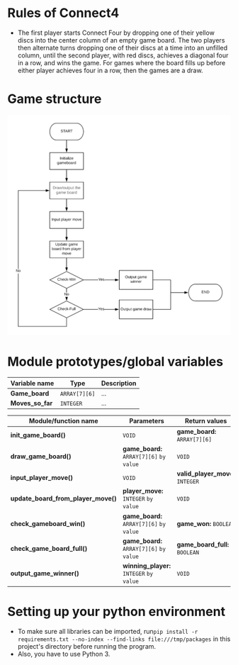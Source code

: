 # Rules of Connect4

- The first player starts Connect Four by dropping one of their yellow discs
 into the center column of an empty game board. The two players then alternate turns dropping one of their discs at a time into an unfilled column, until the second player, with red discs, achieves a diagonal four in a row, and wins the game. For games where the board fills up before either player achieves four in a row, then the games are a draw.

# Game structure

![flowchart](res/flowchart_guide.png)

# Module prototypes/global variables

| **Variable name** | **Type** | **Description** |
| --- | --- | --- |
| **Game\_board** | `ARRAY[7][6]` | ...|
| **Moves\_so\_far** | `INTEGER` | ...|

| **Module/function name** | **Parameters** | **Return values** | **Description** |
| --- | --- | --- | --- |
| **init\_game\_board()** | `VOID` | **game\_board:** `ARRAY[7][6]` | ...|
| **draw\_game\_board()** | **game\_board:** `ARRAY[7][6]` `by value` | `VOID` | ...|
| **input\_player\_move()** | `VOID` | **valid\_player\_move:** `INTEGER` | ...|
| **update\_board\_from\_player\_move()** | **player\_move:** `INTEGER` `by value` | `VOID` | ...|
| **check\_gameboard\_win()** | **game\_board:** `ARRAY[7][6]` `by value` | **game\_won:** `BOOLEAN` | ...|
| **check\_game\_board\_full()** | **game\_board:** `ARRAY[7][6]` `by value` | **game\_board\_full:** `BOOLEAN` | ...|
| **output\_game\_winner()** | **winning\_player:** `INTEGER` `by value` | `VOID` | ...|

# Setting up your python environment
- To make sure all libraries can be imported, run`pip install -r requirements.txt --no-index --find-links file:///tmp/packages` in this project's directory
  before running the program.
 - Also, you have to use Python 3.
